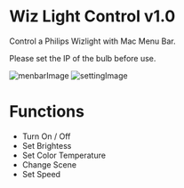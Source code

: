 Wiz Light Control v1.0
================================
Control a Philips Wizlight with Mac Menu Bar.

Please set the IP of the bulb before use.

![menbarImage](https://user-images.githubusercontent.com/77834399/212459176-957731c2-eb0e-40ab-96a0-d26f5490e486.png)
![settingImage](https://user-images.githubusercontent.com/77834399/212459300-ab194b95-33fe-40c8-a435-f76e9fef3554.png)

Functions
==========
- Turn On / Off
- Set Brightess
- Set Color Temperature
- Change Scene
- Set Speed
